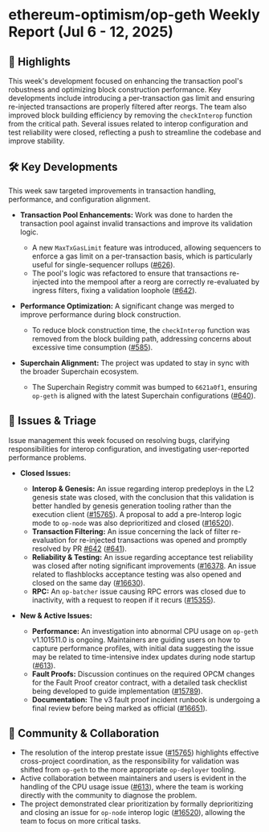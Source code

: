 # ethereum-optimism/op-geth Weekly Report (Jul 6 - 12, 2025)

## 🚀 Highlights
This week's development focused on enhancing the transaction pool's robustness and optimizing block construction performance. Key developments include introducing a per-transaction gas limit and ensuring re-injected transactions are properly filtered after reorgs. The team also improved block building efficiency by removing the `checkInterop` function from the critical path. Several issues related to interop configuration and test reliability were closed, reflecting a push to streamline the codebase and improve stability.

## 🛠️ Key Developments
This week saw targeted improvements in transaction handling, performance, and configuration alignment.

-   **Transaction Pool Enhancements:** Work was done to harden the transaction pool against invalid transactions and improve its validation logic.
    -   A new `MaxTxGasLimit` feature was introduced, allowing sequencers to enforce a gas limit on a per-transaction basis, which is particularly useful for single-sequencer rollups ([#626](https://github.com/ethereum-optimism/op-geth/pull/626)).
    -   The pool's logic was refactored to ensure that transactions re-injected into the mempool after a reorg are correctly re-evaluated by ingress filters, fixing a validation loophole ([#642](https://github.com/ethereum-optimism/op-geth/pull/642)).

-   **Performance Optimization:** A significant change was merged to improve performance during block construction.
    -   To reduce block construction time, the `checkInterop` function was removed from the block building path, addressing concerns about excessive time consumption ([#585](https://github.com/ethereum-optimism/op-geth/pull/585)).

-   **Superchain Alignment:** The project was updated to stay in sync with the broader Superchain ecosystem.
    -   The Superchain Registry commit was bumped to `6621a0f1`, ensuring `op-geth` is aligned with the latest Superchain configurations ([#640](https://github.com/ethereum-optimism/op-geth/pull/640)).

## 🐛 Issues & Triage
Issue management this week focused on resolving bugs, clarifying responsibilities for interop configuration, and investigating user-reported performance problems.

-   **Closed Issues:**
    -   **Interop & Genesis:** An issue regarding interop predeploys in the L2 genesis state was closed, with the conclusion that this validation is better handled by genesis generation tooling rather than the execution client ([#15765](https://github.com/ethereum-optimism/op-geth/issues/15765)). A proposal to add a pre-Interop logic mode to `op-node` was also deprioritized and closed ([#16520](https://github.com/ethereum-optimism/op-geth/issues/16520)).
    -   **Transaction Filtering:** An issue concerning the lack of filter re-evaluation for re-injected transactions was opened and promptly resolved by PR [#642](https://github.com/ethereum-optimism/op-geth/pull/642) ([#641](https://github.com/ethereum-optimism/op-geth/issues/641)).
    -   **Reliability & Testing:** An issue regarding acceptance test reliability was closed after noting significant improvements ([#16378](https://github.com/ethereum-optimism/op-geth/issues/16378]). An issue related to flashblocks acceptance testing was also opened and closed on the same day ([#16630](https://github.com/ethereum-optimism/op-geth/issues/16630)).
    -   **RPC:** An `op-batcher` issue causing RPC errors was closed due to inactivity, with a request to reopen if it recurs ([#15355](https://github.com/ethereum-optimism/op-geth/issues/15355)).

-   **New & Active Issues:**
    -   **Performance:** An investigation into abnormal CPU usage on `op-geth` v1.101511.0 is ongoing. Maintainers are guiding users on how to capture performance profiles, with initial data suggesting the issue may be related to time-intensive index updates during node startup ([#613](https://github.com/ethereum-optimism/op-geth/issues/613)).
    -   **Fault Proofs:** Discussion continues on the required OPCM changes for the Fault Proof creator contract, with a detailed task checklist being developed to guide implementation ([#15789](https://github.com/ethereum-optimism/op-geth/issues/15789)).
    -   **Documentation:** The v3 fault proof incident runbook is undergoing a final review before being marked as official ([#16651](https://github.com/ethereum-optimism/op-geth/issues/16651)).

## 💬 Community & Collaboration
-   The resolution of the interop prestate issue ([#15765](https://github.com/ethereum-optimism/op-geth/issues/15765)) highlights effective cross-project coordination, as the responsibility for validation was shifted from `op-geth` to the more appropriate `op-deployer` tooling.
-   Active collaboration between maintainers and users is evident in the handling of the CPU usage issue ([#613](https://github.com/ethereum-optimism/op-geth/issues/613)), where the team is working directly with the community to diagnose the problem.
-   The project demonstrated clear prioritization by formally deprioritizing and closing an issue for `op-node` interop logic ([#16520](https://github.com/ethereum-optimism/op-geth/issues/16520)), allowing the team to focus on more critical tasks.